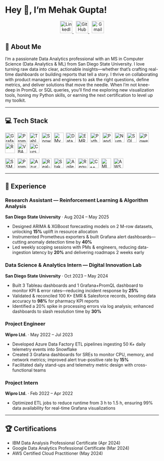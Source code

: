 # Hey 👋, I’m **Mehak Gupta!**

<p align="center">
  <a href="https://www.linkedin.com/in/mehak-gupta-10973a19a/">
    <img src="https://img.shields.io/badge/LinkedIn-0077B5?logo=linkedin"
         alt="LinkedIn" height="40" />
  </a>
  &nbsp;
  <a href="https://github.com/Mgupta1610">
    <img src="https://img.shields.io/badge/GitHub-181717?logo=github"
         alt="GitHub" height="40" />
  </a>
  &nbsp;
  <a href="mailto:mehakgupta1999@gmail.com">
    <img src="https://img.shields.io/badge/Gmail-D14836?logo=gmail&logoColor=white&style=flat-square"
         alt="Gmail" height="40" />
  </a>
</p>

## 🚀 About Me
I’m a passionate Data Analytics professional with an MS in Computer Science (Data Analytics & ML) from San Diego State University. I love turning raw data into clear, actionable insights—whether that’s crafting real-time dashboards or building reports that tell a story. I thrive on collaborating with product managers and engineers to ask the right questions, define metrics, and deliver solutions that move the needle. When I’m not knee-deep in PromQL or SQL queries, you’ll find me exploring new visualization tools, honing my Python skills, or earning the next certification to level up my toolkit.

---

## 💻 Tech Stack

<p align="left">
  <!-- Existing badges -->
  <img src="https://img.shields.io/badge/Grafana-F46800?logo=grafana&logoColor=white" alt="Grafana" height="32" />&nbsp;
  <img src="https://img.shields.io/badge/PromQL-xxxxxx?logo=prometheus&logoColor=white" alt="PromQL" height="32" />&nbsp;
  <img src="https://img.shields.io/badge/Tableau-4E9BCD?logo=tableau&logoColor=white" alt="Tableau" height="32" />&nbsp;
  <img src="https://img.shields.io/badge/Snowflake-39B7E1?logo=snowflake&logoColor=white" alt="Snowflake" height="32" />&nbsp;
  <img src="https://img.shields.io/badge/Azure%20SQL-0078D4?logo=microsoft-azure&logoColor=white" alt="MySQL" height="32" />&nbsp;
  <img src="https://img.shields.io/badge/Databricks-FF6F00?logo=databricks&logoColor=white" alt="Databricks" height="32" />&nbsp;
  <img src="https://img.shields.io/badge/AWS%20EMR-FF9900?logo=amazon-aws&logoColor=white" alt="EMR" height="32" />&nbsp;
  <img src="https://img.shields.io/badge/Python-3776AB?logo=python&logoColor=white" alt="Python" height="32" />&nbsp;
  <img src="https://img.shields.io/badge/Pandas-150458?logo=pandas&logoColor=white" alt="Pandas" height="32" />&nbsp;
  <img src="https://img.shields.io/badge/NumPy-013243?logo=numpy&logoColor=white" alt="NumPy" height="32" />&nbsp;
  <img src="https://img.shields.io/badge/SQL-4479A1?logo=mysql&logoColor=white" alt="SQL" height="32" />&nbsp;
  <img src="https://img.shields.io/badge/Power%20BI-F2C811?logo=microsoft-power-bi&logoColor=black" alt="Power BI" height="32" />&nbsp;
  <img src="https://img.shields.io/badge/R-276DC3?logo=r&logoColor=white" alt="R" height="32" />&nbsp;
  <img src="https://img.shields.io/badge/VBA-867DB1?logo=visual-basic&logoColor=white" alt="VBA" height="32" />&nbsp;
  <img src="https://img.shields.io/badge/Cursor-AUTO?logo=github&logoColor=white" alt="Cursor" height="32" />

  <!-- New unique skills -->
  <img src="https://img.shields.io/badge/SSMS-CC2927?logo=microsoft-sql-server&logoColor=white" alt="SSMS" height="32" />&nbsp;
  <img src="https://img.shields.io/badge/Prometheus-000000?logo=prometheus&logoColor=white" alt="Prometheus" height="32" />&nbsp;
  <img src="https://img.shields.io/badge/Azure%20Data%20Factory-0078D4?logo=microsoft-azure&logoColor=white" alt="Azure Data Factory" height="32" />&nbsp;
  <img src="https://img.shields.io/badge/KPI%20Reporting-00BCD4?logo=analytics&logoColor=white" alt="Real-Time KPI Reporting" height="32" />&nbsp;
  <img src="https://img.shields.io/badge/Stakeholder%20Communication-6D9EEB?logo=communication&logoColor=white" alt="Stakeholder Communication" height="32" />&nbsp;
  <img src="https://img.shields.io/badge/Agile%20Support-FCA121?logo=agile&logoColor=white" alt="Agile Support" height="32" />&nbsp;
  <img src="https://img.shields.io/badge/Requirement%20Gathering-8E44AD?logo=clipboard&logoColor=white" alt="Requirement Gathering" height="32" />
    <img src="https://img.shields.io/badge/C%2B%2B-00599C?logo=c%2B%2B&logoColor=white" alt="C++" height="32" />&nbsp;
  <img src="https://img.shields.io/badge/ML%20Models-4B8BBE?logo=scikit-learn&logoColor=white" alt="ML Models" height="32" />&nbsp;
  <img src="https://img.shields.io/badge/AWS%20Cloud-FF9900?logo=amazon-aws&logoColor=white" alt="AWS Cloud" height="32" />
</p>

---

## 🙌 Experience

### Research Assistant — Reinforcement Learning & Algorithm Analysis  
**San Diego State University** · Aug 2024 – May 2025  
- Designed ARIMA & XGBoost forecasting models on 2 M-row datasets, unlocking **15%** uplift in resource allocation  
- Instrumented Prometheus exporters & built Grafana alert dashboards—cutting anomaly detection time by **40%**  
- Led weekly scoping sessions with PMs & engineers, reducing data-ingestion latency by **20%** and delivering roadmaps 2 weeks early

### Data Science & Analytics Intern — Digital Innovation Lab  
**San Diego State University** · Oct 2023 – May 2024  
- Built 3 Tableau dashboards and 1 Grafana+PromQL dashboard to monitor KPI & error rates—reducing incident response by **25%**  
- Validated & reconciled 100 K+ EMR & Salesforce records, boosting data accuracy to **98%** for pharmacy KPI reports  
- Identified a 20% spike in processing errors via log analysis; enhanced dashboards to slash resolution time by **30%**

### Project Engineer  
**Wipro Ltd.** · May 2022 – Jul 2023  
- Developed Azure Data Factory ETL pipelines ingesting 50 K+ daily telemetry events into Snowflake  
- Created 3 Grafana dashboards for SREs to monitor CPU, memory, and network metrics; improved alert true-positive rate by **15%**  
- Facilitated daily stand-ups and telemetry metric design with cross-functional teams

### Project Intern  
**Wipro Ltd.** · Feb 2022 – Apr 2022  
- Optimized ETL jobs to reduce runtime from 3 h to 1.5 h, ensuring 99% data availability for real-time Grafana visualizations

---

## 🏆 Certifications
- IBM Data Analysis Professional Certificate (Apr 2024)  
- Google Data Analytics Professional Certificate (Mar 2024)  
- AWS Certified Cloud Practitioner (May 2024)  
